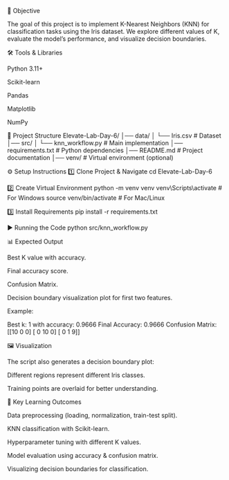📖 Objective

The goal of this project is to implement K-Nearest Neighbors (KNN) for classification tasks using the Iris dataset.
We explore different values of K, evaluate the model’s performance, and visualize decision boundaries.

🛠️ Tools & Libraries

Python 3.11+

Scikit-learn

Pandas

Matplotlib

NumPy

📂 Project Structure
Elevate-Lab-Day-6/
│── data/
│   └── Iris.csv              # Dataset
│── src/
│   └── knn_workflow.py       # Main implementation
│── requirements.txt          # Python dependencies
│── README.md                 # Project documentation
│── venv/                     # Virtual environment (optional)

⚙️ Setup Instructions
1️⃣ Clone Project & Navigate
cd Elevate-Lab-Day-6

2️⃣ Create Virtual Environment
python -m venv venv
venv\Scripts\activate   # For Windows
source venv/bin/activate  # For Mac/Linux

3️⃣ Install Requirements
pip install -r requirements.txt

▶️ Running the Code
python src/knn_workflow.py

📊 Expected Output

Best K value with accuracy.

Final accuracy score.

Confusion Matrix.

Decision boundary visualization plot for first two features.

Example:

Best k: 1 with accuracy: 0.9666
Final Accuracy: 0.9666
Confusion Matrix:
 [[10  0  0]
 [ 0 10  0]
 [ 0  1  9]]

🖼️ Visualization

The script also generates a decision boundary plot:

Different regions represent different Iris classes.

Training points are overlaid for better understanding.

🔑 Key Learning Outcomes

Data preprocessing (loading, normalization, train-test split).

KNN classification with Scikit-learn.

Hyperparameter tuning with different K values.

Model evaluation using accuracy & confusion matrix.

Visualizing decision boundaries for classification.